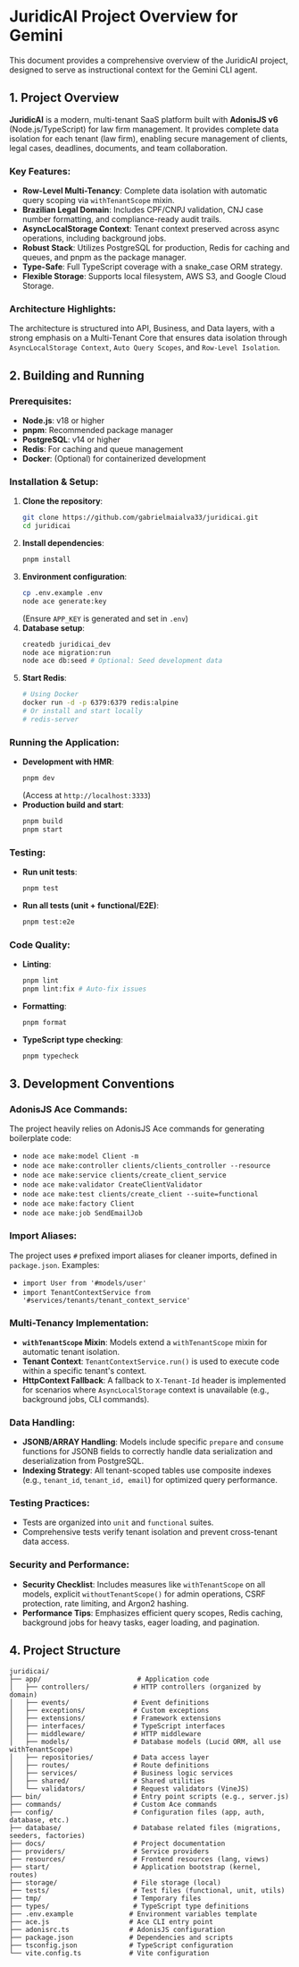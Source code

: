 # JuridicAI Project Overview for Gemini

This document provides a comprehensive overview of the JuridicAI project, designed to serve as instructional context for the Gemini CLI agent.

## 1. Project Overview

**JuridicAI** is a modern, multi-tenant SaaS platform built with **AdonisJS v6** (Node.js/TypeScript) for law firm management. It provides complete data isolation for each tenant (law firm), enabling secure management of clients, legal cases, deadlines, documents, and team collaboration.

### Key Features:
- **Row-Level Multi-Tenancy**: Complete data isolation with automatic query scoping via `withTenantScope` mixin.
- **Brazilian Legal Domain**: Includes CPF/CNPJ validation, CNJ case number formatting, and compliance-ready audit trails.
- **AsyncLocalStorage Context**: Tenant context preserved across async operations, including background jobs.
- **Robust Stack**: Utilizes PostgreSQL for production, Redis for caching and queues, and pnpm as the package manager.
- **Type-Safe**: Full TypeScript coverage with a snake_case ORM strategy.
- **Flexible Storage**: Supports local filesystem, AWS S3, and Google Cloud Storage.

### Architecture Highlights:
The architecture is structured into API, Business, and Data layers, with a strong emphasis on a Multi-Tenant Core that ensures data isolation through `AsyncLocalStorage Context`, `Auto Query Scopes`, and `Row-Level Isolation`.

## 2. Building and Running

### Prerequisites:
- **Node.js**: v18 or higher
- **pnpm**: Recommended package manager
- **PostgreSQL**: v14 or higher
- **Redis**: For caching and queue management
- **Docker**: (Optional) for containerized development

### Installation & Setup:
1.  **Clone the repository**:
    ```bash
    git clone https://github.com/gabrielmaialva33/juridicai.git
    cd juridicai
    ```
2.  **Install dependencies**:
    ```bash
    pnpm install
    ```
3.  **Environment configuration**:
    ```bash
    cp .env.example .env
    node ace generate:key
    ```
    (Ensure `APP_KEY` is generated and set in `.env`)
4.  **Database setup**:
    ```bash
    createdb juridicai_dev
    node ace migration:run
    node ace db:seed # Optional: Seed development data
    ```
5.  **Start Redis**:
    ```bash
    # Using Docker
    docker run -d -p 6379:6379 redis:alpine
    # Or install and start locally
    # redis-server
    ```

### Running the Application:
-   **Development with HMR**:
    ```bash
    pnpm dev
    ```
    (Access at `http://localhost:3333`)
-   **Production build and start**:
    ```bash
    pnpm build
    pnpm start
    ```

### Testing:
-   **Run unit tests**:
    ```bash
    pnpm test
    ```
-   **Run all tests (unit + functional/E2E)**:
    ```bash
    pnpm test:e2e
    ```

### Code Quality:
-   **Linting**:
    ```bash
    pnpm lint
    pnpm lint:fix # Auto-fix issues
    ```
-   **Formatting**:
    ```bash
    pnpm format
    ```
-   **TypeScript type checking**:
    ```bash
    pnpm typecheck
    ```

## 3. Development Conventions

### AdonisJS Ace Commands:
The project heavily relies on AdonisJS Ace commands for generating boilerplate code:
-   `node ace make:model Client -m`
-   `node ace make:controller clients/clients_controller --resource`
-   `node ace make:service clients/create_client_service`
-   `node ace make:validator CreateClientValidator`
-   `node ace make:test clients/create_client --suite=functional`
-   `node ace make:factory Client`
-   `node ace make:job SendEmailJob`

### Import Aliases:
The project uses `#` prefixed import aliases for cleaner imports, defined in `package.json`. Examples:
-   `import User from '#models/user'`
-   `import TenantContextService from '#services/tenants/tenant_context_service'`

### Multi-Tenancy Implementation:
-   **`withTenantScope` Mixin**: Models extend a `withTenantScope` mixin for automatic tenant isolation.
-   **Tenant Context**: `TenantContextService.run()` is used to execute code within a specific tenant's context.
-   **HttpContext Fallback**: A fallback to `X-Tenant-Id` header is implemented for scenarios where `AsyncLocalStorage` context is unavailable (e.g., background jobs, CLI commands).

### Data Handling:
-   **JSONB/ARRAY Handling**: Models include specific `prepare` and `consume` functions for JSONB fields to correctly handle data serialization and deserialization from PostgreSQL.
-   **Indexing Strategy**: All tenant-scoped tables use composite indexes (e.g., `tenant_id`, `tenant_id, email`) for optimized query performance.

### Testing Practices:
-   Tests are organized into `unit` and `functional` suites.
-   Comprehensive tests verify tenant isolation and prevent cross-tenant data access.

### Security and Performance:
-   **Security Checklist**: Includes measures like `withTenantScope` on all models, explicit `withoutTenantScope()` for admin operations, CSRF protection, rate limiting, and Argon2 hashing.
-   **Performance Tips**: Emphasizes efficient query scopes, Redis caching, background jobs for heavy tasks, eager loading, and pagination.

## 4. Project Structure

```
juridicai/
├── app/                        # Application code
│   ├── controllers/           # HTTP controllers (organized by domain)
│   ├── events/                # Event definitions
│   ├── exceptions/            # Custom exceptions
│   ├── extensions/            # Framework extensions
│   ├── interfaces/            # TypeScript interfaces
│   ├── middleware/            # HTTP middleware
│   ├── models/                # Database models (Lucid ORM, all use withTenantScope)
│   ├── repositories/          # Data access layer
│   ├── routes/                # Route definitions
│   ├── services/              # Business logic services
│   ├── shared/                # Shared utilities
│   └── validators/            # Request validators (VineJS)
├── bin/                       # Entry point scripts (e.g., server.js)
├── commands/                  # Custom Ace commands
├── config/                    # Configuration files (app, auth, database, etc.)
├── database/                  # Database related files (migrations, seeders, factories)
├── docs/                      # Project documentation
├── providers/                 # Service providers
├── resources/                 # Frontend resources (lang, views)
├── start/                     # Application bootstrap (kernel, routes)
├── storage/                   # File storage (local)
├── tests/                     # Test files (functional, unit, utils)
├── tmp/                       # Temporary files
├── types/                     # TypeScript type definitions
├── .env.example              # Environment variables template
├── ace.js                    # Ace CLI entry point
├── adonisrc.ts               # AdonisJS configuration
├── package.json              # Dependencies and scripts
├── tsconfig.json             # TypeScript configuration
└── vite.config.ts            # Vite configuration
```
